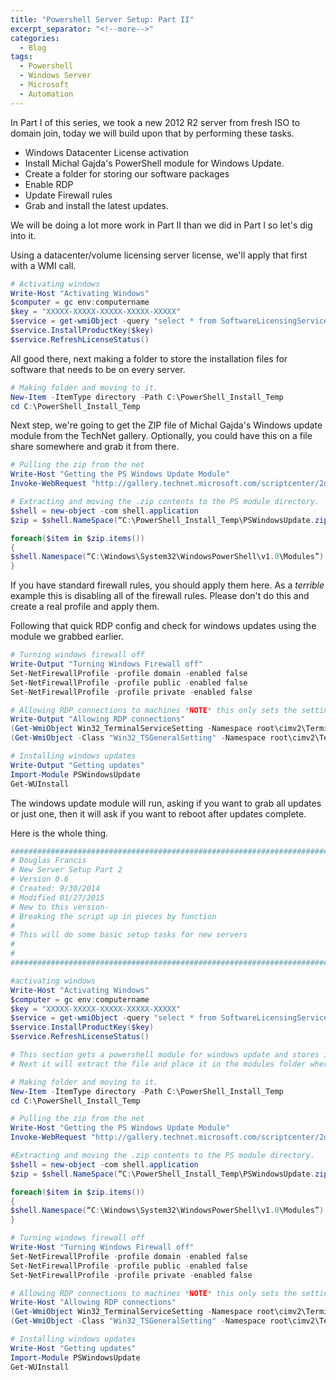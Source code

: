 ```yaml
---
title: "Powershell Server Setup: Part II"
excerpt_separator: "<!--more-->"
categories:
  - Blog
tags:
  - Powershell
  - Windows Server
  - Microsoft
  - Automation
---
```


In Part I of this series, we took a new 2012 R2 server from fresh ISO to domain join, today we will build upon that by performing these tasks.

- Windows Datacenter License activation
- Install Michal Gajda's PowerShell module for Windows Update.
- Create a folder for storing our software packages
- Enable RDP
- Update Firewall rules
- Grab and install the latest updates.

We will be doing a lot more work in Part II than we did in Part I so let's dig into it.

Using a datacenter/volume licensing server license, we'll apply that first with a WMI call.

```powershell
# Activating windows
Write-Host "Activating Windows"
$computer = gc env:computername
$key = "XXXXX-XXXXX-XXXXX-XXXXX-XXXXX"
$service = get-wmiObject -query "select * from SoftwareLicensingService" -computername $computer
$service.InstallProductKey($key)
$service.RefreshLicenseStatus()
```
All good there, next making a folder to store the installation files for software that needs to be on every server.

```powershell
# Making folder and moving to it.
New-Item -ItemType directory -Path C:\PowerShell_Install_Temp
cd C:\PowerShell_Install_Temp
```

Next step, we're going to get the ZIP file of Michal Gajda's Windows update module from the TechNet gallery. Optionally, you could have this on a file share somewhere and grab it from there.

```powershell
# Pulling the zip from the net
Write-Host "Getting the PS Windows Update Module"
Invoke-WebRequest "http://gallery.technet.microsoft.com/scriptcenter/2d191bcd-3308-4edd-9de2-88dff796b0bc/file/41459/43/PSWindowsUpdate.zip" -OutFile C:\PowerShell_Install_Temp\PSWindowsUpdate.zip

# Extracting and moving the .zip contents to the PS module directory.
$shell = new-object -com shell.application
$zip = $shell.NameSpace(“C:\PowerShell_Install_Temp\PSWindowsUpdate.zip”)

foreach($item in $zip.items())
{
$shell.Namespace(“C:\Windows\System32\WindowsPowerShell\v1.0\Modules”).copyhere($item)
}
```

If you have standard firewall rules, you should apply them here. As a *terrible* example this is disabling all of the firewall rules. Please don't do this and create a real profile and apply them.

Following that quick RDP config and check for windows updates using the module we grabbed earlier.

```powershell
# Turning windows firewall off
Write-Output "Turning Windows Firewall off"
Set-NetFirewallProfile -profile domain -enabled false
Set-NetFirewallProfile -profile public -enabled false
Set-NetFirewallProfile -profile private -enabled false

# Allowing RDP connections to machines *NOTE* this only sets the setting to be true it does not grant anyone permissions to do so.
Write-Output "Allowing RDP connections"
(Get-WmiObject Win32_TerminalServiceSetting -Namespace root\cimv2\TerminalServices).SetAllowTsConnections(1,1) | Out-Null
(Get-WmiObject -Class "Win32_TSGeneralSetting" -Namespace root\cimv2\TerminalServices -Filter "TerminalName='RDP-tcp'").SetUserAuthenticationRequired(0) | Out-Null

# Installing windows updates
Write-Output "Getting updates"
Import-Module PSWindowsUpdate
Get-WUInstall
```

The windows update module will run, asking if you want to grab all updates or just one, then it will ask if you want to reboot after updates complete.

Here is the whole thing.

```powershell
#######################################################################################
# Douglas Francis
# New Server Setup Part 2
# Version 0.6
# Created: 9/30/2014
# Modified 01/27/2015
# New to this version-
# Breaking the script up in pieces by function
#
# This will do some basic setup tasks for new servers
#
#
#######################################################################################

#activating windows
Write-Host "Activating Windows"
$computer = gc env:computername
$key = "XXXXX-XXXXX-XXXXX-XXXXX-XXXXX"
$service = get-wmiObject -query "select * from SoftwareLicensingService" -computername $computer
$service.InstallProductKey($key)
$service.RefreshLicenseStatus()

# This section gets a powershell module for windows update and stores it in a temp folder for installation tasks.
# Next it will extract the file and place it in the modules folder where it can be used.

# Making folder and moving to it.
New-Item -ItemType directory -Path C:\PowerShell_Install_Temp
cd C:\PowerShell_Install_Temp

# Pulling the zip from the net
Write-Host "Getting the PS Windows Update Module"
Invoke-WebRequest "http://gallery.technet.microsoft.com/scriptcenter/2d191bcd-3308-4edd-9de2-88dff796b0bc/file/41459/43/PSWindowsUpdate.zip" -OutFile C:\PowerShell_Install_Temp\PSWindowsUpdate.zip

#Extracting and moving the .zip contents to the PS module directory.
$shell = new-object -com shell.application
$zip = $shell.NameSpace(“C:\PowerShell_Install_Temp\PSWindowsUpdate.zip”)

foreach($item in $zip.items())
{
$shell.Namespace(“C:\Windows\System32\WindowsPowerShell\v1.0\Modules”).copyhere($item)
}

# Turning windows firewall off
Write-Host "Turning Windows Firewall off"
Set-NetFirewallProfile -profile domain -enabled false
Set-NetFirewallProfile -profile public -enabled false
Set-NetFirewallProfile -profile private -enabled false

# Allowing RDP connections to machines *NOTE* this only sets the setting to be true it does not grant anyone permissions to do so.
Write-Host "Allowing RDP connections"
(Get-WmiObject Win32_TerminalServiceSetting -Namespace root\cimv2\TerminalServices).SetAllowTsConnections(1,1) | Out-Null
(Get-WmiObject -Class "Win32_TSGeneralSetting" -Namespace root\cimv2\TerminalServices -Filter "TerminalName='RDP-tcp'").SetUserAuthenticationRequired(0) | Out-Null

# Installing windows updates
Write-Host "Getting updates"
Import-Module PSWindowsUpdate
Get-WUInstall
```
